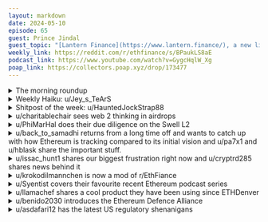 ```yaml
---
layout: markdown
date: 2024-05-10
episode: 65
guest: Prince Jindal
guest_topic: "[Lantern Finance](https://www.lantern.finance/), a new liquid staking protocol"
weekly_link: https://reddit.com/r/ethfinance/s/BPaukLS8aE
podcast_link: https://www.youtube.com/watch?v=GygcHqlW_Xg
poap_link: https://collectors.poap.xyz/drop/173477
---
```



<details markdown=1>
<summary>The morning roundup</summary>
[View on Reddit →](https://reddit.com/r/ethfinance/comments/1cohjve/comment/l3e4lbl/)

[u/LifelongHODL](https://reddit.com/u/LifelongHODL)

> Ethereum

[u/AuspiciousEther](https://reddit.com/u/AuspiciousEther)

> €2812

[u/Zeebrasurfer](https://reddit.com/u/Zeebrasurfer)

> 0.048

[u/usesbinkvideo](https://reddit.com/u/usesbinkvideo)

> 90,430 hodlers subscribed (+5)

</details>
<details markdown=1>
<summary>Weekly Haiku: u/Jey_s_TeArS</summary>
[View on Reddit →](https://reddit.com/r/ethfinance/comments/1ckjkf6/comment/l2qfzdn/)

*Feel the blockchain beat,*

*The protocol is complete,*

*Rest is obsolete.*

</details>
<details markdown=1>
<summary>Shitpost of the week: u/HauntedJockStrap88</summary>
[View on Reddit →](https://reddit.com/r/ethfinance/comments/1ckjkf6/daily_general_discussion_may_5_2024/l2qeoko/)

Idk man. I doubt that Blackrock, Van Eck, Franklin Templeton, Stripe, Mastercard, Visa, PayPal, JPM Chase etc. being interested in ETH is important. 

We probably won’t even see ATHs again, or even appreciate in price from here. 

When Larry Fink talks about instantaneous guaranteed settlement and the tokenization of securities I’m sure he’s talking about Cardano or Solana. 

I’m sure Base deploying as a layer 2 on ETH instead of as an alt Layer 1 that’s just noise. 

The United States Federal Government being concerned about DeFi as a national security threat is obviously not the most bullish thing imaginable. They totally always embrace technological innovation quickly and without question. If ETH was truly as disruptive (and lucrative) as we’ve all been suspecting the United States Federal Government certainly wouldn’t be raising an eyebrow at it. No sir. 

Sell it all. ETH isn’t just a security. It a mega-doodoo scary evil security that is also a shitcoin of no importance and will clearly go to 0.

</details>
<details markdown=1>
<summary>u/charitablechair sees web 2 thinking in airdrops</summary>
[View on Reddit →](https://reddit.com/r/ethfinance/comments/1ci7az9/daily_general_discussion_may_2_2024/l28airo/)

After the EIGEN token announcement (and subsequent backlash) I've been thinking a lot more about how so much in the world of crypto right now seems to be the product web2 thinking i.e. VC money, financialized governance, etc etc.

One big plot hole with this web2 thinking, as I see it, is that it's really hard if not impossible to create a moat in crypto. Liquidity is never truly locked, vampire attacks are a thing, etc. etc. I personally believe that the crypto future that we were promised is not built on the back of for-profit, but rather autonomous public goods that are built and then kind've just put out into the world. Therefore this is a misalignment.

Adding to this rift is the fact that it seems VCs have figured out the crypto equivalent of the traditional [attract->extract](https://brandondonnelly.com/2018/02/19/attract-and-extract/) model. Since it is so hard to "turn a profit" in crypto, the main way to get paid is via this charade we call governance tokens. The attract cycle is building up TVL and hype, and the extract cycle is a user-hostile TGE and exit. This would explain...

1. Tiny and arbitrary allocations (5-10% for the community, airdrops for random NFT projects, etc.)
2. Opaque snapshot and TGE dates that of course insiders know beforehand
3. No withdrawal functionality until after TGE as a way of inflating TVL numbers (looking at you Renzo)
4. Non-transferable tokens (that is, until VCs are vested)
5. Arbitrarily limiting regions and putting serious effort into blocking VPNs 

The EIGEN announcement is of course disappointing, but in retrospect it's obvious that it would go this way.

The silver linining in all this is that once the dust settles we'll find that some things did get built with all this VC money after all. Those interested in creating public goods can take what's been built, clone it, and undercut it. Since I don't see a shift in how we fund crypto projects anytime soon, this is what I rest my optimism on.

</details>
<details markdown=1>
<summary>u/PhiMarHal does their due diligence on the Swell L2</summary>
[View on Reddit →](https://reddit.com/r/ethfinance/comments/1ckjkf6/daily_general_discussion_may_5_2024/l2piabr/)

The other day, one of us asked if depositing assets into Swell L2 was safe.

I took a look today!

Swell L2 isn't live, so currently you're depositing into a staking contract. The code looks clean and intuitive.

If you deposit rebasing assets like eETH or stETH or plain ETH, your deposit is first routed through a zapper contract to convert it to weETH, wstETH or wETH.

The zapping contract is here: <https://etherscan.io/address/0xbd9fc4fdb07e46a69349101e862e82aa002ade0d#code>

There's no issue with this contract. It's immutable, no access control, everything is clearly defined.

Then in either case, your assets end up in the proper staking contract.

The staking contract is here: <https://etherscan.io/address/0x38d43a6cb8da0e855a42fb6b0733a0498531d774#code>

It's a simple contract with a couple functions. When your assets are inside this contract, they are dormant, not used for anything and not exposed to extra risk.

Only you can deposit and withdraw your assets. 

**EDIT: relevant update -> [u/ennui85](https://reddit.com/u/ennui85) points out the emergency function can't actually touch your deposits. That was a misread on my part.**

This means the contract is 100% safe, much better than my "fairly safe" assessment.

-- end of original post below --

Save for one emergency function: the "owner" of this contract can withdraw the full balance of any allowed token inside the contract.

This "owner" leads to a Timelock: <https://etherscan.io/address/0xCa2DF225ba3c4743E02611EC423FaAC311dEEEd4#readContract>

The Timelock delay is set to 259200 seconds (3 days).

The "admin" of this Timelock leads to a 4-of-6 multisig: <https://etherscan.io/address/0x20fDF47509C5eFC0e1101e3CE443691781C17F90#readProxyContract>

Overall I'd rank this as "fairly safe" = less safe than Uniswap, but safer than PT/YT on Pendle and safer than money markets like Aave/Compound. 

The 3 days delay on owner withdrawals *should* be a guarantee against any wrongdoing, provided you assume between $500M of TVL some depositors will monitor the multisig (or do it yourself). The code is simple, in a good way, your assets simply sit in this contract. There is no upgrade function of any kind, presumably the bridging to Swell L2 will be an entirely manual process once it goes live (which is also a good thing).

</details>
<details markdown=1>
<summary>u/back_to_samadhi returns from a long time off and wants to catch up with how Ethereum is tracking compared to its initial vision and u/pa7x1 and u/hblask share the important stuff.</summary>
[View on Reddit →](https://reddit.com/r/ethfinance/comments/1ckjkf6/daily_general_discussion_may_5_2024/l2ovthg/)

[u/back_to_samadhi](https://reddit.com/u/back_to_samadhi):

Invested in Ethereum in the 2014 ICO. I have been away for a long time. I'm currently unwell and do not have the energy to try to get up to date, I barely understood how POW worked.

Whatever Ethereum is today, does it still have promise of building a new financial ecosystem and being the backbone of finance? Mass adoption will come if the correct/needed applications are being built.

But at a quick glance the space seems to be slightly empty, and all I see are airdrops and yield farming, when Ethereum and in general crypto has (had?) the potential to create a real revolution and change humanity.

Can someone direct me to good sources of information I could read or watch to catch up with what has been happening since 2021? As I said, I'm very unwell and do not have the mental sharpness or strength to go in depth right now...even if I want to.

Ever since August 2015 I've been following the ETHBTC ratio, and although I'm not worried, I am starting to think perhaps my timeline for seeing a ratio bull market is farther away than I had hoped...perhaps this still needs a few years. Or perhaps this is a retest of the ratio breakout from 2021 before moving higher.

But we need a catalyst, and airdrops along with yield farming won't cut it. Ethereum needs to prove that a new financial system is on the way before a bubble similar to the dot com bubble is possible. Perhaps that's here, hence I'm asking for information to help me build an objective narrative. Thanks, and bless you all with good health...its much more important than any of this.

---

[View on Reddit →](https://reddit.com/r/ethfinance/comments/1ckjkf6/daily_general_discussion_may_5_2024/l2p1cr0/)

[u/pa7x1](https://reddit.com/u/pa7x1):

After the latest update that made rollups economically viable, Ethereum is ready for primetime. The vision for a new, efficient and transparent backbone for finance that dis-intermediates middlemen is finally possible technically. Before we were limited to 10-20 transactions per second which is clearly insufficient to meet global settlement needs. Right now we have room for around 300-500 tps and the scalability roadmap will keep pushing it further to the order of 100K tps. 

The most significant roadblock right now is regulatory, the SEC and current US administration is very antagonistic of crypto and Ethereum in particular. But technology is unstoppable, once the genie is out it cannot be put back in. These hurdles will be overcome too.

If you have not been following you can hear it from the mouth of Blackrock's (biggest asset manager in the world) CEO himself. <https://www.youtube.com/watch?v=HTveRlW7QPo>

Wish you the best, take care of yourself.

---

[View on Reddit →](https://reddit.com/r/ethfinance/comments/1ckjkf6/daily_general_discussion_may_5_2024/l2p34vy/)

[u/hblask](https://reddit.com/u/hblask):

I think people always look to the consumer/retail side to see if Ethereum is living up to its potential, but I think that is a mistake. I think the real potential is in the commercial side of things, such as the stuff Paul Brody is doing with EY.   Just google "Paul Brody EY Nightfall".  There are tons of videos.

The tl;dr is: EY is working on a set of business tools for supply chain tracking, so that companies can track every input and output of the supply chain from raw materials to consumer. Additionally, companies can ask for bids over the blockchain, award contracts, track performance, and do all the necessary accounting and payments.

They thought it would take about a decade to really build momentum -- like turning a battleship, you need a lot of lead time.  I believe we are about halfway through that, and many companies are trying it and starting the transition.

</details>
<details markdown=1>
<summary>u/issac_hunt1 shares our biggest frustration right now and u/cryptrd285 shares news behind it</summary>
[View on Reddit →](https://reddit.com/r/ethfinance/comments/1claz43/daily_general_discussion_may_6_2024/l2uigbh/)

[u/issac_hunt1](https://reddit.com/u/issac_hunt1):

The "regulation by enforcement" is so frustrating. You cant seriously tell me Coinbase, Uniswap and Metamask are the bad guys in crypto.. when so much blatant insider trading, pump and dumps every single day. It suggests that there is just some ulterior motive 

Robinhood is one of the largest non-crypto companies to get into crypto in a big way (I mean for retail they have wallet/dex, and please the BTC ETF doesn really count in this), and now they are being sued. This is just intimidation and send a message to rest of the companies that if you get into crypto, you will be sued

Its no wonder no other big company has even tried. Last cycle there was genuine hope that companies will push into crypto. Nike, Coke, many played around with NFTs. Reddit came up with tokens. This cycle many more were gonna experiment....but now do you think a big company like Apple or Google will launch even a crypto wallet? If they dont know they are going to be charged as a "broker dealer" or "clearing agent" or "unregistered security" or whatever 

Its just to kill crypto .... Its all part of the agenda to stifle any growth of crypto

---

[View on Reddit →](https://reddit.com/r/ethfinance/comments/1claz43/daily_general_discussion_may_6_2024/l2ugvtr/)

[u/cryptrd285](https://reddit.com/u/cryptrd285):

SEC sues $COIN and claims SOL, ADA, MATIC, FIL, SAND, AXS, CHZ, FLOW, ICP, NEAR, VGX, DASH and NEXO are securities

$HOOD gets sued and only list BTC, ETH, DOGE, SHIB, AVAX, LTC, UNI, ETC, LINK, XLM, and AAVE

So either SEC is making it up as they go or they missed a lot of “securities” when they sued coinbase

<https://twitter.com/UncleRewards/status/1787493240767140087>

</details>
<details markdown=1>
<summary>u/krokodilmannchen is now a mod of r/EthFiance</summary>
[View on Reddit →](https://reddit.com/r/ethfinance/comments/1claz43/daily_general_discussion_may_6_2024/l2ttdat/)

Completely offtopic but she said yes today. :) 🌟

![](https://i.imgur.com/UsbU19p.jpeg)

</details>
<details markdown=1>
<summary>u/Syentist covers their favourite recent Ethereum podcast series</summary>
[View on Reddit →](https://reddit.com/r/ethfinance/comments/1ckjkf6/daily_general_discussion_may_5_2024/l2o62mn/)

Infinite Jungle podcast by Christine Kim (she used to do the tweetstorms after each ACD call back in the day) is easily my top podcast on the Ethereum ecosystem lately. Beats out the Daily Gwei which was my previous must-listen

There's two 30min episodes a week, the first which covers what the core devs decided in the previous week's ACDC/ACDE call, and the second which interviews someone from the Ethereum ecosystem. 

The best part is she has a way of explaining hard to understand concepts almost like a school teacher - I've learned so much about account abstraction, Verkle tries, the EVM, EOF etc, even despite having a rough understanding of these areas already.

</details>
<details markdown=1>
<summary>u/llamachef shares a cool product they have been using since ETHDenver</summary>
[View on Reddit →](https://reddit.com/r/ethfinance/comments/1cm3wej/daily_general_discussion_may_7_2024/l2z31wi/)

EthDenver follow up regarding Exponential.Fi, which was one of the stalls in the hall and had an offer for those that signed up during EthDenver. The offer was for those that verified by the end of the gathering, deposited and held the investment for 60 days, those that deposited 1,000 USDC got 100, and a 10,000 deposit got 1,000. Just got passed the 60 day mark and got the offer paid out, so that's neat.

The Exponential product, in my view, is trying to make defi appear through a more traditional investment bank wrapped. You login, do the KYC and all, and can either deposit from your Bank through Bridge or send via an Eth wallet, on mainnet, Arb, Polygon, and others, and you can send Eth or usdc. Once deposited you are presented with a variety of portfolios and projected APRs to invest in, denominated in currencies like eth, BTC, stables or some alts. They have pretty charts and stuff, and easy to understand descriptions of what's being invested in and the risk (and I just found you can click on "Full Report" to get a detailed breakdown, like quality of code, usage, reliability and more, and links to the actual defi site and a discord to discuss), like USDC-Across bridging, the Arb TriCrypto, etc . Pretty easy to invest into something, isn't instant like defi, I suspect they delay a day or two to try and batch transactions. Once invested it shows your average return and projected, again with charts and percentages. Pretty slick overall.

I like the product for a couple reasons. First, it keeps (and kept) me from doing wilder defi things because I knew I had to invest for the 60 days. It also allows automatic reinvesting of profits, like a traditional investment fund. Will probably keep my investments there since it pretty much was funded with eth profit taking. It's a very nice site and I don't need to be doing lots of wallet approvals and transactions to do anything. I'm assuming the tax report will be pretty nice when the time comes. And hey, they followed through on their 60 day promise of a USDC reward and I can't be sad with free USDC. 

Cons, though not super cons I guess. KYC with ID, so very tradfi. Also, for some reason you can only withdraw in the same amount as you deposited, you can't divide it up, which is weird cause I can do that with stocks and the like. So I've got the ability to withdraw my whole initial deposit, or my profits. The fee page says they can take up to 1%, when I looked at mine it said 0.2%, so a positive in understanding the fees involved, but no variability for onchain gas or timing to make it cheaper.

Not shilling (the majority of my defi is still via wallets), but just think it's a good way to take defi into the tradfi space.

</details>
<details markdown=1>
<summary>u/benido2030 introduces the Ethereum Defence Alliance</summary>
[View on Reddit →](https://reddit.com/r/ethfinance/comments/1cmwhiy/daily_general_discussion_may_8_2024/l33js7o/)

Good day EthFinance,   
  
I would like to share a new initiative: The [Ethereum Defense Alliance](https://ethereumdefensealliance.com/). So what is the Ethereum Defense Alliance or EDA?

>We are a group of individuals and entities with the goal of protecting Ethereum against risk vectors and fostering a robust and sustainable network.

The EDA was initiated last year when the threat of Lido was even greater than it is today and as you all know it has evolved since then. Some EthFinance members like u/hanniabu, u/bob-rossi, u/minimalgravitas and myself are EDA Stewards and we are trying to coordinate people and ideas. There are already many more members and entities that have joint the EDA. 

We saw the power of coordination and importance of governance to protect the network. The EDA’s mission is protect Ethereum from centralization and risk vectors in every shape of from through:

* Collaboration: As the saying goes, “it takes a village to raise a child”. We aim to bring together individuals, projects, and organizations from across the ecosystem to promote positive change as a united front.
* Education: Knowledge about decentralization pitfalls and their common causes is important to prevent the community at large from falling into them. This is our first (and possibly best) defense against risk vectors.
* Governance: Project governance can have influential effects on the rest of the network. The EDA contains delegates from key projects who will prioritize and advocate for chain health.
* Monitoring: We are developing tools and resources to actively monitor threats to Ethereum’s decentralization to catch issues early.
* Change: Once a threat has been identified, we look to spread awareness to the broader Ethereum community for swift course correction.

We believe this community understands the risks as well. Basically the search for delegates is/ was already one of the EDA's initiatives. But governance is only a means to an end and there is obviously more than that. We are looking forward to your input. The goal is to become even more proactive and drive changes before threats even show up. If you have any questions, you can post them here, contact one of us or use the contact form on the [EDA homepage](https://ethereumdefensealliance.com/). 

</details>
<details markdown=1>
<summary>u/asdafari12 has the latest US regulatory shenanigans</summary>
[View on Reddit →](https://reddit.com/r/ethfinance/comments/1cmwhiy/daily_general_discussion_may_8_2024/l3650hy/)

> <https://x.com/CodyCarboneDC/status/1788263944034934964>

Even if there are bipartisan pro-crypto agreements in congress, Biden is prepared to veto it according to a press release from the White House today on one such potential agreement that is being voted on later today. Is this how democracies should work?

Basically, the SEC issued guidelines (SAB 21) that banks, brokers-dealers, and many other entities can't custody digital assets. They did so without first asking for comments or coordinating with other agencies. 

See link below for full reasons given why they want to nullify the SEC SAB 21. It is a good brief read that makes sense to me. Risks are also bigger if all custody is concentrated to Coinbase. 

> <https://financialservices.house.gov/news/documentsingle.aspx?DocumentID=409242>

</details>
